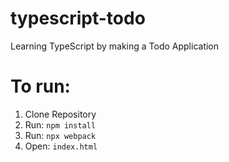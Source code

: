 # typescript-todo
Learning TypeScript by making a Todo Application

# To run:
1. Clone Repository
2. Run: `npm install`
3. Run: `npx webpack`
4. Open: `index.html`
